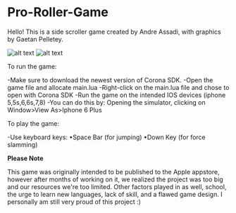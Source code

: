 # Pro-Roller-Game

Hello! This is a side scroller game created by Andre Assadi, with graphics by Gaetan Pelletey.


![alt text](https://image.ibb.co/eMM3RS/game.png)
![alt text](https://image.ibb.co/bO7cmS/game2.png)


To run the game:

-Make sure to download the newest version of Corona SDK.
-Open the game file and allocate main.lua
-Right-click on the main.lua file and chose to open with Corona SDK
-Run the game on the intended IOS devices (iphone 5,5s,6,6s,7,8)
-You can do this by: Opening the simulator, clicking on Window>View As>Iphone 6 Plus

To play the game:

-Use keyboard keys:
•Space Bar (for jumping)
•Down Key (for force slamming)

**Please Note**

This game was originally intended to be published to the Apple appstore, however after months of working on it, we realized the project was too big and our resources we're too limited. Other factors played in as well, school, the urge to learn new languages, lack of skill, and a flawed game design. I personally am still very proud of this project :)





